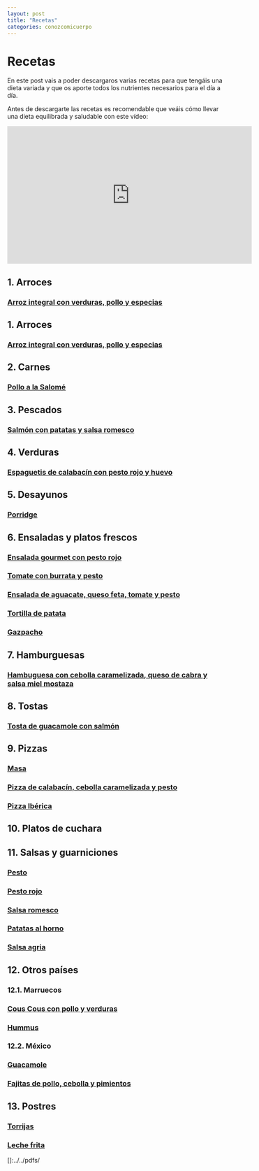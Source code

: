 ```yaml
---
layout: post
title: "Recetas"
categories: conozcomicuerpo
---
```


# Recetas

En este post vais a poder descargaros varias recetas para que tengáis una dieta variada y que os aporte todos los nutrientes necesarios para el día a día.

Antes de descargarte las recetas es recomendable que veáis cómo llevar una dieta equilibrada y saludable con este vídeo:

<iframe width="560" height="315" src="https://www.youtube.com/embed/Wr0_wULJnBE" title="YouTube video player" frameborder="0" allow="accelerometer; autoplay; clipboard-write; encrypted-media; gyroscope; picture-in-picture" allowfullscreen></iframe>

## 1. Arroces

### [Arroz integral con verduras, pollo y especias](https://danieledufis.github.io/pdfs/arroz_verduras_pollo_especias_compressed.pdf)

## 1. Arroces

### [Arroz integral con verduras, pollo y especias](https:///danieledufis.github.io/pdfs/Receta-Arroz%20con%20Verduras%2C%20Pollo%20y%20Especias.pdf)

## 2. Carnes

### [Pollo a la Salomé](https://danieledufis.github.io/pdfs/Receta-Pollo%20a%20la%20Salom%C3%A9.pdf)

## 3. Pescados

### [Salmón con patatas y salsa romesco]()

## 4. Verduras

### [Espaguetis de calabacín con pesto rojo y huevo]()

## 5. Desayunos

### [Porridge](https://danieledufis.github.io/pdfs/Receta-Porridge.pdf)

## 6. Ensaladas y platos frescos

### [Ensalada gourmet con pesto rojo]()

### [Tomate con burrata y pesto]()

### [Ensalada de aguacate, queso feta, tomate y pesto]()

### [Tortilla de patata](https://danieledufis.github.io/pdfs/Receta-Tortilla%20de%20patata.pdf)

### [Gazpacho](https://danieledufis.github.io/pdfs/Receta-Gazpacho.pdf)

## 7. Hamburguesas

### [Hambuguesa con cebolla caramelizada, queso de cabra y salsa miel mostaza]()

## 8. Tostas

### [Tosta de guacamole con salmón](https://danieledufis.github.io/pdfs/Receta-Tostas%20de%20Guacamole%20de%20Salm%C3%B3n.pdf)

## 9. Pizzas

### [Masa](https://danieledufis.github.io/pdfs/Receta-Masa%20Pizza.pdf)

### [Pizza de calabacín, cebolla caramelizada y pesto]()

### [Pizza Ibérica]()

## 10. Platos de cuchara

## 11. Salsas y guarniciones

### [Pesto](https://danieledufis.github.io/pdfs/Receta-Pesto%20Verde.pdf)

### [Pesto rojo](https://danieledufis.github.io/pdfs/Receta-Pesto%20Rojo.pdf)

### [Salsa romesco](https://danieledufis.github.io/pdfs/Receta-Salsa%20Romesco.pdf)

### [Patatas al horno](https://danieledufis.github.io/pdfs/Receta-Patatas%20al%20Horno.pdf)

### [Salsa  agria](https:///danieledufis.github.io/pdfs/Receta-Salsa%20Agria.pdf)

## 12. Otros países

###  12.1. Marruecos

### [Cous Cous con pollo y verduras](https://danieledufis.github.io/pdfs/Receta-Cous%20Cous%20con%20Pollo%20y%20Verduras.pdf)

### [Hummus]()

###  12.2. México

### [Guacamole](https://danieledufis.github.io/pdfs/Receta-Guacamole.pdf)

### [Fajitas de pollo, cebolla y pimientos]()

## 13. Postres

### [Torrijas]()

### [Leche frita](https://danieledufis.github.io/pdfs/Receta-Leche%20Frita.pdf)


[Arroz integral con verduras, pollo y especias]:../../pdfs/arroz_verduras_pollo_especias_compressed.pdf

[Arroz integral con verduras, pollo y especias]:../../pdfs/Receta-Arroz%20con%20Verduras%2C%20Pollo%20y%20Especias.pdf
[Pollo a la Salomé]:../../pdfs/Receta-Pollo%20a%20la%20Salom%C3%A9.pdf
[Salmón con patas y salsa romesco]:../../pdfs/
[Espaguetis de calabacín con pesto rojo y huevo]:../../pdfs/
[Porridge]:../../pdfs/Receta-Porridge.pdf
[Ensalada gourmet con pesto rojo]:../../pdfs/
[Tomate con burrata y pesto]:../../pdfs/
[Ensalada de aguacate, queso feta, tomate y pesto]:../../pdfs/
[Tortilla de patata]:../../pdfs/Receta-Tortilla%20de%20patata.pdf
[Gazpacho]:../../Receta-Gazpacho.pdf
[Hamburguesa con cebolla caramelizada, queso de cabra y salsa miel mostaza]:../../pdfs/B
[Tosta de guacamole con salmón]:../../pdfs/Receta-Tostas%20de%20Guacamole%20de%20Salm%C3%B3n.pdf
[Masa]:../../pdfs/Receta-Masa%20Pizza.pdf
[Pizza de calabacín, cebolla caramelizada y pesto]:../../pdfs/
[Pizza ibérica]:../../pdfs/
[Pesto]:../../pdfs/Receta-Pesto%20Verde.pdf
[Pesto rojo]:../../pdfs/Receta-Pesto%20Rojo.pdf
[Salsa romesco]:../../pdfs//Receta-Salsa%20Romesco.pdf
[Patatas al horno]:../../pdfs/Receta-Patatas%20al%20Horno.pdf
[Salsa agria]:../../pdfs/Receta-Salsa%20Agria.pdf
[Cous cous con pollo y verduras]:../../pdfs/Receta-Cous%20Cous%20con%20Pollo%20y%20Verduras.pdf
[Hummus]:../../pdfs/
[Guacamole]:../../pdfs/Receta-Guacamole.pdf
[Fajitas de pollo, cebolla y pimientos]:../../pdfs/
[Torrijas]:../../pdfs/
[Leche frita]:../../pdfs/Receta-Leche%20Frita.pdf

[]:../../pdfs/
